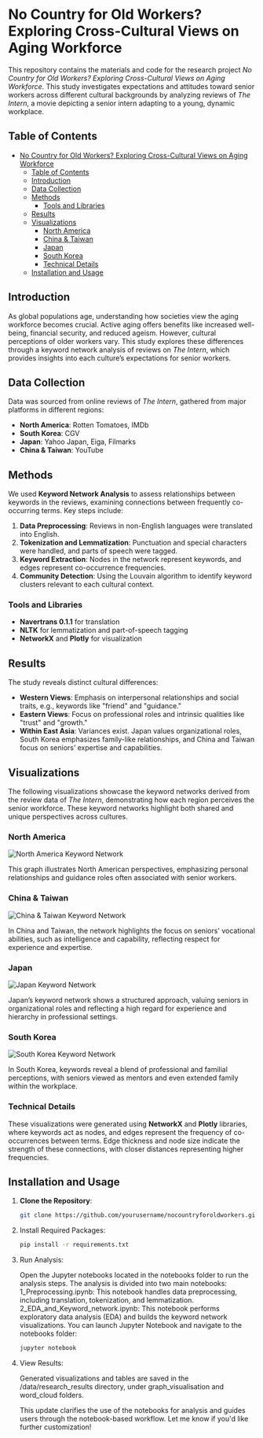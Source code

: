 # No Country for Old Workers? Exploring Cross-Cultural Views on Aging Workforce

This repository contains the materials and code for the research project *No Country for Old Workers? Exploring Cross-Cultural Views on Aging Workforce*. This study investigates expectations and attitudes toward senior workers across different cultural backgrounds by analyzing reviews of *The Intern*, a movie depicting a senior intern adapting to a young, dynamic workplace.

## Table of Contents

- [No Country for Old Workers? Exploring Cross-Cultural Views on Aging Workforce](#no-country-for-old-workers-exploring-cross-cultural-views-on-aging-workforce)
  - [Table of Contents](#table-of-contents)
  - [Introduction](#introduction)
  - [Data Collection](#data-collection)
  - [Methods](#methods)
    - [Tools and Libraries](#tools-and-libraries)
  - [Results](#results)
  - [Visualizations](#visualizations)
    - [North America](#north-america)
    - [China \& Taiwan](#china--taiwan)
    - [Japan](#japan)
    - [South Korea](#south-korea)
    - [Technical Details](#technical-details)
  - [Installation and Usage](#installation-and-usage)

## Introduction

As global populations age, understanding how societies view the aging workforce becomes crucial. Active aging offers benefits like increased well-being, financial security, and reduced ageism. However, cultural perceptions of older workers vary. This study explores these differences through a keyword network analysis of reviews on *The Intern*, which provides insights into each culture’s expectations for senior workers.

## Data Collection

Data was sourced from online reviews of *The Intern*, gathered from major platforms in different regions:

- **North America**: Rotten Tomatoes, IMDb
- **South Korea**: CGV
- **Japan**: Yahoo Japan, Eiga, Filmarks
- **China & Taiwan**: YouTube

## Methods

We used **Keyword Network Analysis** to assess relationships between keywords in the reviews, examining connections between frequently co-occurring terms. Key steps include:

1. **Data Preprocessing**: Reviews in non-English languages were translated into English.
2. **Tokenization and Lemmatization**: Punctuation and special characters were handled, and parts of speech were tagged.
3. **Keyword Extraction**: Nodes in the network represent keywords, and edges represent co-occurrence frequencies.
4. **Community Detection**: Using the Louvain algorithm to identify keyword clusters relevant to each cultural context.

### Tools and Libraries

- **Navertrans 0.1.1** for translation
- **NLTK** for lemmatization and part-of-speech tagging
- **NetworkX** and **Plotly** for visualization

## Results

The study reveals distinct cultural differences:

- **Western Views**: Emphasis on interpersonal relationships and social traits, e.g., keywords like "friend" and "guidance."
- **Eastern Views**: Focus on professional roles and intrinsic qualities like "trust" and "growth."
- **Within East Asia**: Variances exist. Japan values organizational roles, South Korea emphasizes family-like relationships, and China and Taiwan focus on seniors’ expertise and capabilities.

## Visualizations

The following visualizations showcase the keyword networks derived from the review data of *The Intern*, demonstrating how each region perceives the senior workforce. These keyword networks highlight both shared and unique perspectives across cultures.

### North America
![North America Keyword Network](./data/research_results/graph_visualisation/network_graph_northAmerica.png)

This graph illustrates North American perspectives, emphasizing personal relationships and guidance roles often associated with senior workers.

### China & Taiwan
![China & Taiwan Keyword Network](./data/research_results/graph_visualisation/network_graph_china_taiwan.png)

In China and Taiwan, the network highlights the focus on seniors' vocational abilities, such as intelligence and capability, reflecting respect for experience and expertise.

### Japan
![Japan Keyword Network](./data/research_results/graph_visualisation/network_graph_japan.png)

Japan’s keyword network shows a structured approach, valuing seniors in organizational roles and reflecting a high regard for experience and hierarchy in professional settings.

### South Korea
![South Korea Keyword Network](./data/research_results/graph_visualisation/network_graph_korea.png)

In South Korea, keywords reveal a blend of professional and familial perceptions, with seniors viewed as mentors and even extended family within the workplace.

### Technical Details

These visualizations were generated using **NetworkX** and **Plotly** libraries, where keywords act as nodes, and edges represent the frequency of co-occurrences between terms. Edge thickness and node size indicate the strength of these connections, with closer distances representing higher frequencies.

## Installation and Usage

1. **Clone the Repository**:
   ```bash
   git clone https://github.com/yourusername/nocountryforoldworkers.git

2. Install Required Packages:
   

    ```bash
    pip install -r requirements.txt
    ```

3. Run Analysis:

    Open the Jupyter notebooks located in the notebooks folder to run the analysis steps.
    The analysis is divided into two main notebooks:
    1_Preprocessing.ipynb: This notebook handles data preprocessing, including translation, tokenization, and lemmatization.
    2_EDA_and_Keyword_network.ipynb: This notebook performs exploratory data analysis (EDA) and builds the keyword network visualizations.
    You can launch Jupyter Notebook and navigate to the notebooks folder:

    ```bash
    jupyter notebook
    ```
    
4. View Results:

    Generated visualizations and tables are saved in the /data/research_results directory, under graph_visualisation and word_cloud folders.

    This update clarifies the use of the notebooks for analysis and guides users through the notebook-based workflow. Let me know if you'd like further customization!



